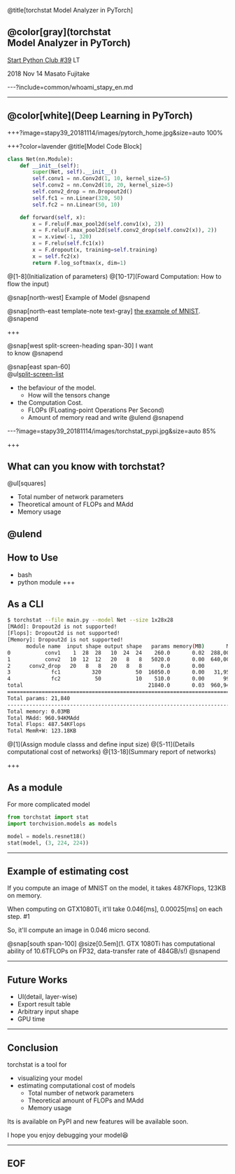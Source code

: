 @title[torchstat Model Analyzer in PyTorch]

## @color[gray](torchstat<br> Model Analyzer in PyTorch)

[Start Python Club #39](https://startpython.connpass.com/event/101476/) LT


2018 Nov 14
Masato Fujitake

---?include=common/whoami_stapy_en.md

---

## @color[white](Deep Learning in PyTorch)

+++?image=stapy39_20181114/images/pytorch_home.jpg&size=auto 100%

+++?color=lavender
@title[Model Code Block]

```python
class Net(nn.Module):
    def __init__(self):
        super(Net, self).__init__()
        self.conv1 = nn.Conv2d(1, 10, kernel_size=5)
        self.conv2 = nn.Conv2d(10, 20, kernel_size=5)
        self.conv2_drop = nn.Dropout2d()
        self.fc1 = nn.Linear(320, 50)
        self.fc2 = nn.Linear(50, 10)

    def forward(self, x):
        x = F.relu(F.max_pool2d(self.conv1(x), 2))
        x = F.relu(F.max_pool2d(self.conv2_drop(self.conv2(x)), 2))
        x = x.view(-1, 320)
        x = F.relu(self.fc1(x))
        x = F.dropout(x, training=self.training)
        x = self.fc2(x)
        return F.log_softmax(x, dim=1)
```
@[1-8](Initialization of parameters)
@[10-17](Foward Computation: How to flow the input)

@snap[north-west]
Example of Model
@snapend

@snap[north-east template-note text-gray]
[the example of MNIST](https://github.com/pytorch/examples/blob/master/mnist/main.py).
@snapend


+++

@snap[west split-screen-heading span-30]
I want<br>to know
@snapend

@snap[east span-60]
<br>
@ul[split-screen-list](false)
- the befaviour of the model.
    - How will the tensors change
- the Computation Cost.
    - FLOPs (FLoating-point Operations Per Second)
    - Amount of memory read and write
@ulend
@snapend


---?image=stapy39_20181114/images/torchstat_pypi.jpg&size=auto 85%

+++

## What can you know with torchstat?
@ul[squares]

- Total number of network parameters
- Theoretical amount of FLOPs and MAdd
- Memory usage

@ulend
---

## How to Use

- bash
- python module
+++
## As a CLI
```bash
$ torchstat --file main.py --model Net --size 1x28x28
[MAdd]: Dropout2d is not supported!
[Flops]: Dropout2d is not supported!
[Memory]: Dropout2d is not supported!
      module name  input shape output shape   params memory(MB)       MAdd      Flops  MemRead(B)  MemWrite(B) duration[%]  MemR+W(B)
0           conv1    1  28  28   10  24  24    260.0       0.02  288,000.0  149,760.0      4176.0      23040.0      57.31%    27216.0
1           conv2   10  12  12   20   8   8   5020.0       0.00  640,000.0  321,280.0     25840.0       5120.0       6.13%    30960.0
2      conv2_drop   20   8   8   20   8   8      0.0       0.00        0.0        0.0         0.0          0.0       9.10%        0.0
3             fc1          320           50  16050.0       0.00   31,950.0   16,000.0     65480.0        200.0      27.03%    65680.0
4             fc2           50           10    510.0       0.00      990.0      500.0      2240.0         40.0       0.43%     2280.0
total                                        21840.0       0.03  960,940.0  487,540.0      2240.0         40.0     100.00%   126136.0
=====================================================================================================================================
Total params: 21,840
-------------------------------------------------------------------------------------------------------------------------------------
Total memory: 0.03MB
Total MAdd: 960.94KMAdd
Total Flops: 487.54KFlops
Total MemR+W: 123.18KB
```
@[1](Assign module classs and define input size)
@[5-11](Details computational cost of networks)
@[13-18](Summary report of networks)

+++
## As a module
For more complicated model

```python
from torchstat import stat
import torchvision.models as models

model = models.resnet18()
stat(model, (3, 224, 224))
```

---
## Example of estimating cost
If you compute an image of MNIST on the model,
it takes 487KFlops, 123KB on memory.

When computing on GTX1080Ti, it'll take 0.046[ms], 0.00025[ms] on each step. #1

So, it'll compute an image in 0.046 micro second.

@snap[south span-100]
@size[0.5em](1. GTX 1080Ti has computational ability of 10.6TFLOPs on FP32, data-transfer rate of 484GB/s!)
@snapend

---
## Future Works
- UI(detail, layer-wise)
- Export result table
- Arbitrary input shape
- GPU time

---
## Conclusion

torchstat is a tool for
- visualizing your model
- estimating computational cost of models
    - Total number of network parameters
    - Theoretical amount of FLOPs and MAdd
    - Memory usage


Its is available on PyPI and new features will be available soon.

I hope you enjoy debugging your model:laughing:

---
## EOF
